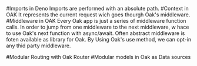 #Imports in Deno
Imports are performed with an absolute path.
#Context in OAK
It represents the current request wich goes thourgh Oak's middleware.
#Middleware in OAK
Every Oak app is just a series of middleware function calls. In order to jump from  one middleware to the next middleware, w hace to use Oak's next function with async/await. Often abstract middleware is foten available as library for Oak. By Using Oak's use method, we can opt-in any thid party middleware.

#Modular Routing with Oak Router
#Modular models in Oak as Data sources

